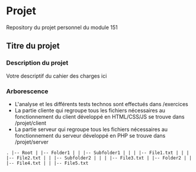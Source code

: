 # Projet
Repository du projet personnel du module 151

## Titre du projet

### Description du projet
Votre descriptif du cahier des charges ici

### Arborescence
- L'analyse et les différents tests technos sont effectués dans /exercices
- La partie cliente qui regroupe tous les fichiers nécessaires au fonctionnement du client développé en HTML/CSS/JS se trouve dans /projet/client </br>
- La partie serveur qui regroupe tous les fichiers nécessaires au fonctionnement du serveur développé en PHP se trouve dans /projet/server

``
.
|-- Root
| |-- Folder1
| | |-- Subfolder1
| | | |-- File1.txt
| | | |-- File2.txt
| | |-- Subfolder2
| | | |-- File3.txt
| |-- Folder2
| | |-- File4.txt
| | |-- File5.txt
``